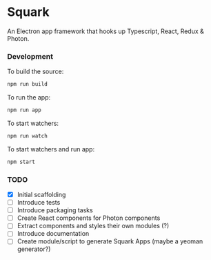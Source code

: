 # Squark

An Electron app framework that hooks up Typescript, React, Redux & Photon.

### Development

To build the source:
```sh
npm run build
```

To run the app:
```sh
npm run app
```

To start watchers:
```sh
npm run watch
```

To start watchers and run app:
```sh
npm start
```

### TODO

- [x] Initial scaffolding
- [ ] Introduce tests
- [ ] Introduce packaging tasks
- [ ] Create React components for Photon components
- [ ] Extract components and styles their own modules (?)
- [ ] Introduce documentation
- [ ] Create module/script to generate Squark Apps (maybe a yeoman generator?)
